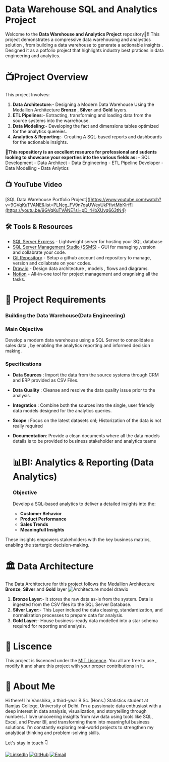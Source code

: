 # Data Warehouse SQL and Analytics Project

Welcome to the **Data Warehouse and Analytics Project** repository🚀!!
This project demonstrates a compressive data warehousing and analystics solution , from building a data warehouse to generate a actionable insights . Designed it as a potfolio project that highlights industry best pratices in data engineering and analytics.

  
 # 📺Project Overview
  This project Involves:
  1. **Data Architecture**:- Designing a Modern Data Warehouse Using the Medallion Architecture **Bronze** , **Silver** and **Gold** layers.
  2. **ETL Pipelines**:- Extracting, transforming and loading data from the source systems into the warrehouse.
  3. **Data Modeling**:- Developing the fact and dimensions tables optimized for the analytics quereies.
  4. **Analytics & Reporting**:- Creating A SQL-based reports and dashboards for the actionable insights.

  🎯**This repositiory is an excellent resource for professional and sudents looking to showcase your experties into the various fields as:**
     - SQL Development
     - Data Architect
     - Data Engineering
     - ETL Pipeline Developer
     - Data Modelling
     - Data Anlytics
 
 ## 📺 YouTube Video
[SQL Data Warehouse Portfolio Project]([https://www.youtube.com/watch?v=9GVqKuTVANE&list=PLNcg_FV9n7qaUWeyUkPfivtMbKlrff](https://youtu.be/9GVqKuTVANE?si=pD_rHbXUyq663tN4)

## 🛠️ Tools & Resources
- [SQL Server Express](https://www.microsoft.com/en-us/sql-server/sql-server-downloads) - Lightweight server for hosting your SQL database
- [SQL Server Management Studio (SSMS)](https://learn.microsoft.com/en-us/sql/ssms/download-sql-server-management-studio-ssms) - GUI for managing ,version and collabrate your code.
- [Git Repository](https://github.com/) - Setup a github account and repository to manage, version and collabrate on your codes.
- [Draw.io](https://app.diagrams.net/) - Design data architecture , models , flows and diagrams.
- [Notion](https://www.notion.so/) - All-in-one tool for project management and oragnising all the tasks.

  
  
# 🚀 Project Requirements

### Building the Data Warehouse(Data Engineering)

### Main Objective
Develop a modern data warehouse using a SQL Server to consolidate a sales data , by enabling the analytics reporting and informed decision making.

### Specifications
- **Data Sources** : Import the data from the source systems through CRM and ERP provided as CSV Files.
- **Data Quality** : Cleanse and resolve the data quality issue prior to the analysis.
- **Integration**  : Combine both the sources into the single, user friendly data models designed for the analytics queries.
- **Scope**        : Focus on the latest datasets onl; Historization of the data is not really required
- **Documentation**: Provide a clean documents where all the data models details is to be provided to business stakeholder                        and analytics teams


  #  📊BI: Analytics & Reporting (Data Analytics)

  ### Objective
  Develop a SQL-based analytics to deliver a detailed insights into the:
  - **Customer Behavior**
  - **Product Performance**
  - **Sales Trends**
  - **Meaningfull Insights**

These insights empowers stakeholders with the key business matrics, enabling the startergic decision-making.

 
# 🏛️ Data Architecture
The Data Architecture for this project follows the Medallion Architecture **Bronze**, **Silver** and **Gold** layer
![Architecture model drawio](https://github.com/user-attachments/assets/14d4cae4-188f-4fed-bed7-11ae535283c8)

 1. **Bronze Layer**:- It stores the raw data as-is from the system. Data is ingested from the CSV files ito the SQL Server Database.
 2.  **Silver Layer**:- This Layer inclued the data cleasing, standardization, and normalization processes to prepare data for analysis.
 3.  **Gold Layer**:- House business-ready data modelled into a star schema required for reporting and analysis.


# 🔶 **Liscence**

This project is liscenced under the [MIT Liscence](LICENCE). You all are free to use , modify it and share this project with your proper contributions in it.

# 👩 **About Me**

Hi there! I’m Vanshika, a third-year B.Sc. (Hons.) Statistics student at Ramjas College, University of Delhi.
I’m a passionate data enthusiast with a deep interest in data analysis, visualization, and storytelling through numbers.
I love uncovering insights from raw data using tools like SQL, Excel, and Power BI, and transforming them into meaningful business solutions.
I’m constantly exploring real-world projects to strengthen my analytical thinking and problem-solving skills.

Let's stay in touch 👇

[![LinkedIn](https://img.shields.io/badge/LinkedIn-0A66C2?style=for-the-badge&logo=linkedin&logoColor=white)](www.linkedin.com/in/vanshika-kumar-9268aa291)
[![GitHub](https://img.shields.io/badge/GitHub-000000?style=for-the-badge&logo=github&logoColor=white)]([https://github.com/yourusername](https://github.com/Vanshika26Ramjas))
[![Email](https://img.shields.io/badge/Email-D14836?style=for-the-badge&logo=gmail&logoColor=white)](mailto:vanshikakr2004@gmail.com)

